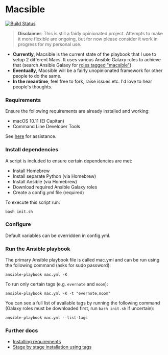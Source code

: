 # Macsible

[![Build Status](https://travis-ci.org/danbohea/macsible.svg?branch=master)](https://travis-ci.org/danbohea/macsible)

> **Disclaimer**: This is still a fairly opinionated project. Attempts to make it more flexible are ongoing, but for now please consider it work in progress for my personal use.

- **Currently**, Macsible is the current state of the playbook that I use to setup 2 different Macs. It uses various Ansible Galaxy roles to achieve that (search Ansible Galaxy for [roles tagged "macsible"](https://galaxy.ansible.com/list#/roles?page=1&page_size=10&tags=macsible)).
- **Eventually**, Macsible will be a fairly unopinionated framework for other people to do the same.
- **In the meantime**, feel free to fork, raise issues etc. I'd love to hear people's thoughts.


### Requirements

Ensure the following requirements are already installed and working:

- macOS 10.11 (El Capitan)
- Command Line Developer Tools

See [here](docs/install_requirements.md) for assistance.


### Install dependencies

A script is included to ensure certain dependencies are met:

- Install Homebrew
- Install separate Python (via Homebrew)
- Install Ansible (via Homebrew)
- Download required Ansible Galaxy roles
- Create a config.yml file (required)

To execute this script run:

```
bash init.sh
```


### Configure

Default variables can be overridden in config.yml.


### Run the Ansible playbook

The primary Ansible playbook file is called mac.yml and can be run using the following command (asks for sudo password):

```
ansible-playbook mac.yml -K
```

To run only certain tags (e.g. `evernote` and `moom`):

```
ansible-playbook mac.yml -K -t "evernote,moom"
```

You can see a full list of available tags by running the following command (Galaxy roles must be downloaded first, run `bash init.sh` if uncertain):

```
ansible-playbook mac.yml --list-tags
```

### Further docs

- [Installing requirements](docs/install_requirements.md)
- [Stage by stage installation using tags](docs/tags_stages.md)
